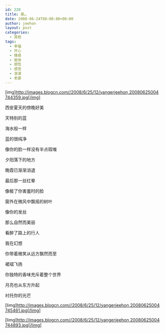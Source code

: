```yaml
---
id: 220
title: 美…
date: 2008-06-24T08:00:00+00:00
author: jeehon
layout: post
categories:
  - 其他
tags:
  - 幸福
  - 开心
  - 情感
  - 愉快
  - 感性
  - 感觉
  - 浪漫
  - 老婆
---
```

[img]http://images.blogcn.com//2008/6/25/12/yangerjeehon,20080625004744359.jpg[/img]
  
西安夏天的傍晚好美
  
天特别的蓝
  
海水般一样
  
蓝的很纯净
  
像你的脸一样没有半点瑕嗤
  
夕阳落下的地方
  
晚霞已渐渐消退
  
最后那一丝红晕
  
像极了你害羞时的脸
  
窗外在微风中飘摇的树叶
  
像你的发丝
  
那么自然而美丽
  
看醉了路上的行人
  
我在幻想
  
你带着微笑从远方飘然而至
  
裙褶飞扬
  
你独特的香味充斥着整个世界
  
月亮也从东方升起
  
衬托你的光芒
  
[limg]http://images.blogcn.com//2008/6/25/12/yangerjeehon,20080625004745461.jpg[/limg]

[limg]http://images.blogcn.com//2008/6/25/12/yangerjeehon,20080625004744893.jpg[/limg]